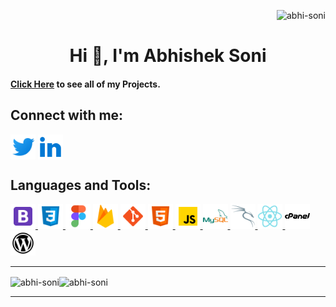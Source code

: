 <p align="right"> <img src="https://komarev.com/ghpvc/?username=abhi-soni&label=Profile%20views&color=125df3&style=flat" alt="abhi-soni" /> </p>

<h1 align="center"> Hi 👋, I'm Abhishek Soni </h1>

#### [Click Here](https://github.com/abhi-soni?tab=repositories)  to see all of my Projects.  

## Connect with me:
<p align="left">
<a href="https://twitter.com/abhi_100ni" target="_blank"><img align="center" src="https://github.com/abhi-soni/abhi-soni/blob/main/assets/twitter.svg" alt="abhi_100ni" height="40" width="40" /></a>
<a href="https://linkedin.com/in/abhisheksoni2" target="_blank"><img align="center" src="https://github.com/abhi-soni/abhi-soni/blob/main/assets/linkedin.svg" alt="abhisheksoni2" height="40" width="40" /></a>
</p>

## Languages and Tools:
<p align="left"> <a href="https://getbootstrap.com" target="_blank" rel="noreferrer"> <img src="https://github.com/abhi-soni/abhi-soni/blob/main/assets/bootstrap.svg" alt="bootstrap" width="40" height="40"/> </a> <a href="https://www.w3schools.com/css/" target="_blank" rel="noreferrer"> <img src="https://github.com/abhi-soni/abhi-soni/blob/main/assets/css3.svg" alt="css3" width="40" height="40"/> </a> <a href="https://www.figma.com/" target="_blank" rel="noreferrer"> <img src="https://github.com/abhi-soni/abhi-soni/blob/main/assets/figma.svg" alt="figma" width="40" height="40"/> </a> <a href="https://firebase.google.com/" target="_blank" rel="noreferrer"> <img src="https://github.com/abhi-soni/abhi-soni/blob/main/assets/firebase.svg" alt="firebase" width="40" height="40"/> </a> <a href="https://git-scm.com/" target="_blank" rel="noreferrer"> <img src="https://github.com/abhi-soni/abhi-soni/blob/main/assets/git.svg" alt="git" width="40" height="40"/> </a> <a href="https://www.w3.org/html/" target="_blank" rel="noreferrer"> <img src="https://github.com/abhi-soni/abhi-soni/blob/main/assets/html5.svg" alt="html5" width="40" height="40"/> </a> <a href="https://developer.mozilla.org/en-US/docs/Web/JavaScript" target="_blank" rel="noreferrer"> <img src="https://github.com/abhi-soni/abhi-soni/blob/main/assets/javascript.svg" alt="javascript" width="40" height="40"/> </a><a href="https://www.mysql.com/" target="_blank" rel="noreferrer"> <img src="https://github.com/abhi-soni/abhi-soni/blob/main/assets/mysql.svg" alt="mysql" width="40" height="40"/> </a> <a href="https://www.kali.org/" target="_blank" rel="noreferrer"> <img src="https://github.com/abhi-soni/abhi-soni/blob/main/assets/kali_linux.svg" alt="Kali linux" width="40" height="40"/> </a>  <a href="https://reactjs.org/" target="_blank" rel="noreferrer"> <img src="https://github.com/abhi-soni/abhi-soni/blob/main/assets/react.svg" alt="react" width="40" height="40"/> </a><a href="https://cpanel.net/" target="_blank" rel="noreferrer"> <img src="https://github.com/abhi-soni/abhi-soni/blob/main/assets/cpanel.svg" alt="cPanel" width="40" height="40"/> </a> <a href="https://wordpress.org/" target="_blank" rel="noreferrer"> <img src="https://github.com/abhi-soni/abhi-soni/blob/main/assets/wordpress.svg" alt="WordPress" width="40" height="40"/> </a></p>

---
<p>
  <img align="center" src="https://github-readme-stats.vercel.app/api/top-langs?username=abhi-soni&show_icons=true&locale=en&layout=compact&border=false" alt="abhi-soni" /><img align="center" src="https://github-readme-stats.vercel.app/api?username=abhi-soni&show_icons=true&locale=en" alt="abhi-soni"/>
</p>

---
